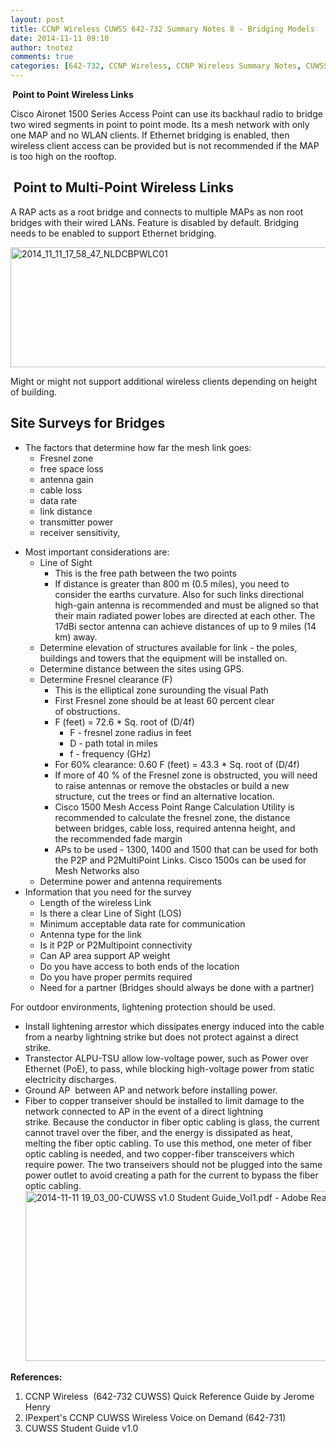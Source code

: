 ```yaml
---
layout: post
title: CCNP Wireless CUWSS 642-732 Summary Notes 8 - Bridging Models
date: 2014-11-11 09:10
author: tnotez
comments: true
categories: [642-732, CCNP Wireless, CCNP Wireless Summary Notes, CUWSS, CWNA, Wireless Site Survey, WLAN Site Survey]
---
```

<strong> Point to Point Wireless Links</strong>

Cisco Aironet 1500 Series Access Point can use its backhaul radio to bridge two wired segments in point to point mode. Its a mesh network with only one MAP and no WLAN clients. If Ethernet bridging is enabled, then wireless client access can be provided but is not recommended if the MAP is too high on the rooftop.<!--more-->

<h2><strong> Point to Multi-Point Wireless Links</strong></h2>

A RAP acts as a root bridge and connects to multiple MAPs as non root bridges with their wired LANs. Feature is disabled by default. Bridging needs to be enabled to support Ethernet bridging.

<a href="https://littlenerdsdiary.files.wordpress.com/2014/11/2014_11_11_17_58_47_nldcbpwlc01.png"><img class="alignnone size-full wp-image-3442" src="https://littlenerdsdiary.files.wordpress.com/2014/11/2014_11_11_17_58_47_nldcbpwlc01.png" alt="2014_11_11_17_58_47_NLDCBPWLC01" width="628" height="192" /></a>

Might or might not support additional wireless clients depending on height of building.

<h2>Site Surveys for Bridges</h2>

<ul>
    <li>The factors that determine how far the mesh link goes:
<ul>
    <li>Fresnel zone</li>
    <li>free space loss</li>
    <li>antenna gain</li>
    <li>cable loss</li>
    <li>data rate</li>
    <li>link distance</li>
    <li>transmitter power</li>
    <li>receiver sensitivity,</li>
</ul>
</li>
</ul>

<ul>
    <li>Most important considerations are:
<ul>
    <li>Line of Sight
<ul>
    <li>This is the free path between the two points</li>
    <li>If distance is greater than 800 m (0.5 miles), you need to consider the earths curvature. Also for such links directional high-gain antenna is recommended and must be aligned so that their main radiated
power lobes are directed at each other. The 17dBi sector antenna can achieve distances of up to 9 miles (14 km) away.</li>
</ul>
</li>
    <li>Determine elevation of structures available for link - the poles, buildings and towers that the equipment will be installed on.</li>
    <li>Determine distance between the sites using GPS.</li>
    <li>Determine Fresnel clearance (F)
<ul>
    <li>This is the elliptical zone surounding the visual Path</li>
    <li>First Fresnel zone should be at least 60 percent clear of obstructions.</li>
    <li>F (feet) = 72.6 * Sq. root of (D/4f)
<ul>
    <li>F - fresnel zone radius in feet</li>
    <li>D - path total in miles</li>
    <li>f - frequency (GHz)</li>
</ul>
</li>
    <li>For 60% clearance: 0.60 F (feet) = 43.3 * Sq. root of (D/4f)</li>
    <li>If more of 40 % of the Fresnel zone is obstructed, you will need to raise antennas or remove the obstacles or build a new structure, cut the trees or find an alternative location.</li>
    <li>Cisco 1500 Mesh Access Point Range Calculation Utility is recommended to calculate the fresnel zone, the distance between bridges, cable loss, required antenna height, and the recommended fade margin</li>
    <li>APs to be used - 1300, 1400 and 1500 that can be used for both the P2P and P2MultiPoint Links. Cisco 1500s can be used for Mesh Networks also</li>
</ul>
</li>
    <li>Determine power and antenna requirements</li>
</ul>
</li>
    <li>Information that you need for the survey
<ul>
    <li>Length of the wireless Link</li>
    <li>Is there a clear Line of Sight (LOS)</li>
    <li>Minimum acceptable data rate for communication</li>
    <li>Antenna type for the link</li>
    <li>Is it P2P or P2Multipoint connectivity</li>
    <li>Can AP area support AP weight</li>
    <li>Do you have access to both ends of the location</li>
    <li>Do you have proper permits required</li>
    <li>Need for a partner (Bridges should always be done with a partner)</li>
</ul>
</li>
</ul>

For outdoor environments, lightening protection should be used.

<ul>
    <li>Install lightening arrestor which dissipates energy induced into the cable from a nearby lightning strike but does not protect against a direct strike.</li>
    <li>Transtector ALPU-TSU allow low-voltage power, such as Power over Ethernet (PoE), to pass, while blocking high-voltage power from static electricity discharges.</li>
    <li>Ground AP  between AP and network before installing power.</li>
    <li>Fiber to copper transeiver should be installed to limit damage to the network connected to AP in the event of a direct lightning strike. Because the conductor in fiber optic cabling is glass, the current cannot travel over the fiber, and the energy is dissipated as heat, melting the fiber optic cabling. To use this method, one meter of fiber optic cabling is needed, and two copper-fiber transceivers which require power. The two transeivers should not be plugged into the same power outlet to avoid creating a path for the current to bypass the fiber optic cabling.<a href="https://littlenerdsdiary.files.wordpress.com/2014/11/2014-11-11-19_03_00-cuwss-v1-0-student-guide_vol1-pdf-adobe-reader.png"><img class="alignnone size-full wp-image-3443" src="https://littlenerdsdiary.files.wordpress.com/2014/11/2014-11-11-19_03_00-cuwss-v1-0-student-guide_vol1-pdf-adobe-reader.png" alt="2014-11-11 19_03_00-CUWSS v1.0 Student Guide_Vol1.pdf - Adobe Reader" width="537" height="272" /></a></li>
</ul>

<strong>References:</strong>

<ol>
    <li>CCNP Wireless  (642-732 CUWSS) Quick Reference Guide by Jerome Henry</li>
    <li>IPexpert's CCNP CUWSS Wireless Voice on Demand (642-731)</li>
    <li>CUWSS Student Guide v1.0</li>
</ol>
